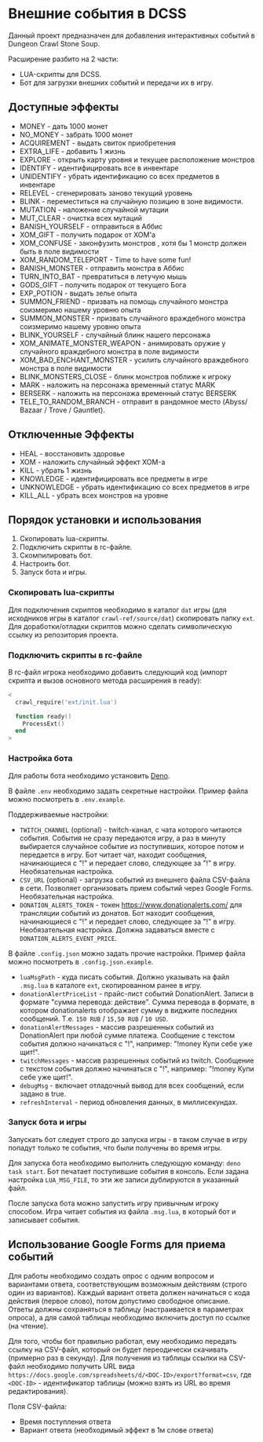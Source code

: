 # Внешние события в DCSS

Данный проект предназначен для добавления интерактивных событий в Dungeon Crawl
Stone Soup.

Расширение разбито на 2 части:

- LUA-скрипты для DCSS.
- Бот для загрузки внешних событий и передачи их в игру.

## Доступные эффекты

- MONEY - дать 1000 монет
- NO_MONEY - забрать 1000 монет
- ACQUIREMENT - выдать свиток приобретения
- EXTRA_LIFE - добавить 1 жизнь
- EXPLORE - открыть карту уровня и текущее расположение монстров
- IDENTIFY - идентифицировать все в инвентаре
- UNIDENTIFY - убрать идентификацию со всех предметов в инвентаре
- RELEVEL - сгенерировать заново текущий уровень
- BLINK - переместиться на случайную позицию в зоне видимости.
- MUTATION - наложение случайной мутации
- MUT_CLEAR - очистка всех мутаций
- BANISH_YOURSELF - отправиться в Аббис
- XOM_GIFT - получить подарок от XOM'a
- XOM_CONFUSE - законфузить монстров , хотя бы 1 монстр должен быть в поле
  видимости
- XOM_RANDOM_TELEPORT - Time to have some fun!
- BANISH_MONSTER - отправить монстра в Аббис
- TURN_INTO_BAT - превратиться в летучую мышь
- GODS_GIFT - получить подарок от текущего Бога
- EXP_POTION - выдать зелье опыта
- SUMMON_FRIEND - призвать на помощь случайного монстра соизмеримо нашему уровню
  опыта
- SUMMON_MONSTER - призвать случайного враждебного монстра соизмеримо нашему
  уровню опыта
- BLINK_YOURSELF - случайный блинк нашего персонажа
- XOM_ANIMATE_MONSTER_WEAPON - анимировать оружие у случайного враждебного
  монстра в поле видимости
- XOM_BAD_ENCHANT_MONSTER - усилить случайного враждебного монстра в поле
  видимости
- BLINK_MONSTERS_CLOSE - блинк монстров поближе к игроку
- MARK - наложить на персонажа временный статус MARK
- BERSERK - наложить на персонажа временный статус BERSERK
- TELE_TO_RANDOM_BRANCH - отправит в рандомное место (Abyss/ Bazaar / Trove /
  Gauntlet).

## Отключенные Эффекты

- HEAL - восстановить здоровье
- XOM - наложить случайный эффект XOM-а
- KILL - убрать 1 жизнь
- KNOWLEDGE - идентифицировать все предметы в игре
- UNKNOWLEDGE - убрать идентификацию со всех предметов в игре
- KILL_ALL - убрать всех монстров на уровне

## Порядок установки и использования

1. Скопировать lua-скрипты.
2. Подключить скрипты в rc-файле.
3. Скомпилировать бот.
4. Настроить бот.
5. Запуск бота и игры.

### Скопировать lua-скрипты

Для подключения скриптов необходимо в каталог `dat` игры (для исходников игры в
каталог `crawl-ref/source/dat`) скопировать папку `ext`. Для доработки/отладки
скриптов можно сделать символическую ссылку из репозитория проекта.

### Подключить скрипты в rc-файле

В rc-файл игрока необходимо добавить следующий код (импорт скрипта и вызов
основного метода расширения в ready):

```lua
<
  crawl_require('ext/init.lua')

  function ready()
    ProcessExt()
  end
>
```

### Настройка бота

Для работы бота необходимо установить [Deno](https://deno.land/).

В файле `.env` необходимо задать секретные настройки. Пример файла можно
посмотреть в `.env.example`.

Поддерживаемые настройки:

- `TWITCH_CHANNEL` (optional) - twitch-канал, с чата которого читаются события.
  События не сразу передаются игру, а раз в минуту выбирается случайное событие
  из поступивших, которое потом и передается в игру. Бот читает чат, находит
  сообщения, начинающиеся с "!" и передает слово, следующее за "!" в игру.
  Необязательная настройка.
- `CSV_URL` (optional) - загрузка событий из внешнего файла CSV-файла в сети.
  Позволяет организовать прием событий через Google Forms. Необязательная
  настройка.
- `DONATION_ALERTS_TOKEN` - токен <https://www.donationalerts.com/> для
  трансляции событий из донатов. Бот находит сообщения, начинающиеся с "!" и
  передает слово, следующее за "!" в игру. Необязательная настройка. Должна
  задаваться вместе с `DONATION_ALERTS_EVENT_PRICE`.

В файле `.config.json` можно задать прочие настройки. Пример файла можно
посмотреть в `.config.json.example`.

- `luaMsgPath` - куда писать события. Должно указывать на файл `.msg.lua` в
  каталоге `ext`, скопированном ранее в игру.
- `donationAlertPriceList` - прайс-лист событий DonationAlert. Записи в формате
  "сумма перевода: действие". Сумма перевода в формате, в котором donationalerts
  отображает сумму в виджите последних сообщений. Т.е. `150 RUB` / `15,50 RUB` /
  `10 USD`.
- `donationAlertMessages` - массив разрешенных событий из DonationAlert при
  любой сумме платежа. Сообщение с текстом события должно начинаться с "!",
  например: "!money Купи себе уже щит!".
- `twitchMessages` - массив разрешенных событий из twitch. Сообщение с текстом
  события должно начинаться с "!", например: "!money Купи себе уже щит!".
- `debugMsg` - включает отладочный вывод для всех сообщений, если задано в true.
- `refreshInterval` - период обновления данных, в миллисекундах.

### Запуск бота и игры

Запускать бот следует строго до запуска игры - в таком случае в игру попадут
только те события, что были получены во время игры.

Для запуска бота необходимо выполнить следующую команду: `deno task start`. Бот
печатает поступившие события в консоль. Если задана настройка `LUA_MSG_FILE`, то
эти же записи дублируются в указанный файл.

После запуска бота можно запустить игру привычным игроку способом. Игра читает
события из файла `.msg.lua`, в который бот и записывает события.

## Использование Google Forms для приема событий

Для работы необходимо создать опрос с одним вопросом и вариантами ответа,
соответствующим возможным действиям (строго один из вариантов). Каждый вариант
ответа должен начинаться с кода действия (первое слово), потом допустимо
свободное описание. Ответы должны сохраняться в таблицу (настраивается в
параметрах опроса), а для самой таблицы необходимо включить доступ по ссылке (на
чтение).

Для того, чтобы бот правильно работал, ему необходимо передать ссылку на
CSV-файл, который он будет переодически скачивать (примерно раз в секунду). Для
получения из таблицы ссылки на CSV-файл необходимо получить URL вида
`https://docs.google.com/spreadsheets/d/<DOC-ID>/export?format=csv`, где
`<DOC-ID>` - идентификатор таблицы (можно взять из URL во время редактирования).

Поля CSV-файла:

- Время поступления ответа
- Вариант ответа (необходимый эффект в 1м слове ответа)
